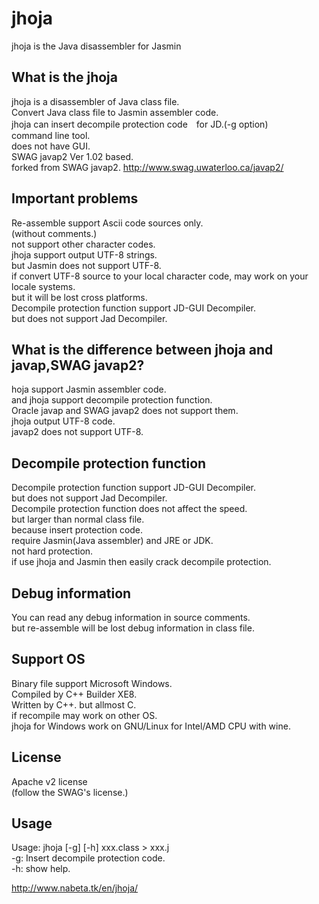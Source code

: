 # jhoja
jhoja is the Java disassembler for Jasmin

## What is the jhoja
jhoja is a disassembler of Java class file.  
Convert Java class file to Jasmin assembler code.  
jhoja can insert decompile protection code　for JD.(-g option)  
command line tool.  
does not have GUI.  
SWAG javap2 Ver 1.02 based.  
forked from SWAG javap2.  http://www.swag.uwaterloo.ca/javap2/

## Important problems
Re-assemble support Ascii code sources only.  
(without comments.)  
not support other character codes.  
jhoja support output UTF-8 strings.  
but Jasmin does not support UTF-8.  
if convert UTF-8 source to your local character code, may work on your locale systems.  
but it will be lost cross platforms.  
Decompile protection function support JD-GUI Decompiler.  
but does not support Jad Decompiler.  

## What is the difference between jhoja and javap,SWAG javap2?
hoja support Jasmin assembler code.  
and jhoja support decompile protection function.  
Oracle javap and SWAG javap2 does not support them.  
jhoja output UTF-8 code.  
javap2 does not support UTF-8.  

## Decompile protection function
Decompile protection function support JD-GUI Decompiler.  
but does not support Jad Decompiler.  
Decompile protection function does not affect the speed.  
but larger than normal class file.  
because insert protection code.  
require Jasmin(Java assembler) and JRE or JDK.  
not hard protection.  
if use jhoja and Jasmin then easily crack decompile protection.  

## Debug information
You can read any debug information in source comments.  
but re-assemble will be lost debug information in class file.  

## Support OS
Binary file support Microsoft Windows.  
Compiled by C++ Builder XE8.  
Written by C++. but allmost C.  
if recompile may work on other OS.  
jhoja for Windows work on GNU/Linux for Intel/AMD CPU with wine.  

## License
Apache v2 license  
(follow the SWAG's license.)  

## Usage
Usage: jhoja [-g] [-h] xxx.class > xxx.j  
-g: Insert decompile protection code.  
-h: show help. 

http://www.nabeta.tk/en/jhoja/

